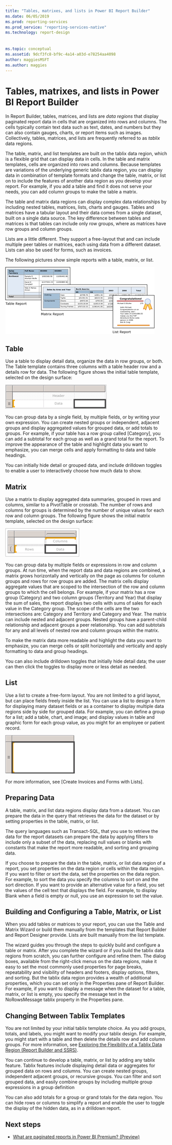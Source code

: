 ```yaml
---
title: "Tables, matrixes, and lists in Power BI Report Builder"
ms.date: 06/05/2019
ms.prod: reporting-services
ms.prod_service: "reporting-services-native"
ms.technology: report-design


ms.topic: conceptual
ms.assetid: 9dcf3fc8-bf9c-4a14-a03d-e78254aa4098
author: maggiesMSFT
ms.author: maggies
---
```

# Tables, matrixes, and lists in Power BI Report Builder
 In Report Builder, tables, matrices, and lists are *data regions* that display paginated report data in cells that are organized into rows and columns. The cells typically contain text data such as text, dates, and numbers but they can also contain gauges, charts, or report items such as images. Collectively, tables, matrices, and lists are frequently referred to as *tablix* data regions.  
  
 The table, matrix, and list templates are built on the tablix data region, which is a flexible grid that can display data in cells. In the table and matrix templates, cells are organized into rows and columns. Because templates are variations of the underlying generic tablix data region, you can display data in combination of template formats and change the table, matrix, or list on to include the features of another data region as you develop your report. For example, if you add a table and find it does not serve your needs, you can add column groups to make the table a matrix.  
  
 The table and matrix data regions can display complex data relationships by including nested tables, matrices, lists, charts and gauges. Tables and matrices have a tabular layout and their data comes from a single dataset, built on a single data source. The key difference between tables and matrices is that tables can include only row groups, where as matrices have row groups and column groups.  
  
 Lists are a little different. They support a free-layout that and can include multiple peer tables or matrices, each using data from a different dataset. Lists can also be used for forms, such as invoices.  
  
 The following pictures show simple reports with a table, matrix, or list.  

![Report Builder table, matrix, and list](media/report-builder-tables-matrices-lists/report-builder-table-matrix-list.png)
  
##  <a name="Table"></a> Table  
 Use a table to display detail data, organize the data in row groups, or both. The Table template contains three columns with a table header row and a details row for data. The following figure shows the initial table template, selected on the design surface:  

![Report Builder table template on design surface, selected](media/report-builder-tables-matrices-lists/report-builder-new-table.png)
  
 You can group data by a single field, by multiple fields, or by writing your own expression. You can create nested groups or independent, adjacent groups and display aggregated values for grouped data, or add totals to groups. For example, if your table has a row group called [Category], you can add a subtotal for each group as well as a grand total for the report. To improve the appearance of the table and highlight data you want to emphasize, you can merge cells and apply formatting to data and table headings.  
  
 You can initially hide detail or grouped data, and include drilldown toggles to enable a user to interactively choose how much data to show.  
  
##  <a name="Matrix"></a> Matrix  
 Use a matrix to display aggregated data summaries, grouped in rows and columns, similar to a PivotTable or crosstab. The number of rows and columns for groups is determined by the number of unique values for each row and column groups. The following figure shows the initial matrix template, selected on the design surface:  

![Report Builder new matrix added from Toolbox, selected](media/report-builder-tables-matrices-lists/report-builder-new-matrix.png)
 
 You can group data by multiple fields or expressions in row and column groups. At run time, when the report data and data regions are combined, a matrix grows horizontally and vertically on the page as columns for column groups and rows for row groups are added. The matrix cells display aggregate values that are scoped to the intersection of the row and column groups to which the cell belongs. For example, if your matrix has a row group (Category) and two column groups (Territory and Year) that display the sum of sales, the report displays two cells with sums of sales for each value in the Category group. The scope of the cells are the two intersections are: Category and Territory and Category and Year. The matrix can include nested and adjacent groups. Nested groups have a parent-child relationship and adjacent groups a peer relationship. You can add subtotals for any and all levels of nested row and column groups within the matrix.  
  
 To make the matrix data more readable and highlight the data you want to emphasize, you can merge cells or split horizontally and vertically and apply formatting to data and group headings.  
  
 You can also include drilldown toggles that initially hide detail data; the user can then click the toggles to display more or less detail as needed.  
  
##  <a name="List"></a> List  
 Use a list to create a free-form layout. You are not limited to a grid layout, but can place fields freely inside the list. You can use a list to design a form for displaying many dataset fields or as a container to display multiple data regions side by side for grouped data. For example, you can define a group for a list; add a table, chart, and image; and display values in table and graphic form for each group value, as you might for an employee or patient record.  

![Report Builder new list added from Toolbox, selected](media/report-builder-tables-matrices-lists/report-builder-new-list.png)
  
 For more information, see [Create Invoices and Forms with Lists].  
  
##  <a name="PreparingData"></a> Preparing Data  
 A table, matrix, and list data regions display data from a dataset. You can prepare the data in the query that retrieves the data for the dataset or by setting properties in the table, matrix, or list.  
  
 The query languages such as Transact-SQL, that you use to retrieve the data for the report datasets can prepare the data by applying filters to include only a subset of the data, replacing null values or blanks with constants that make the report more readable, and sorting and grouping data.  
  
 If you choose to prepare the data in the table, matrix, or list data region of a report, you set properties on the data region or cells within the data region. If you want to filter or sort the data, set the properties on the data region. For example, to sort the data you specify the columns to sort on and the sort direction. If you want to provide an alternative value for a field, you set the values of the cell text that displays the field. For example, to display Blank when a field is empty or null, you use an expression to set the value.  
  
##  <a name="BuildingConfiguringTableMatrixList"></a> Building and Configuring a Table, Matrix, or List  
 When you add tables or matrices to your report, you can use the Table and Matrix Wizard or build them manually from the templates that Report Builder and Report Designer provide. Lists are built manually from the list template.  
  
 The wizard guides you through the steps to quickly build and configure a table or matrix. After you complete the wizard or if you build the tablix data regions from scratch, you can further configure and refine them. The dialog boxes, available from the right-click menus on the data regions, make it easy to set the most commonly used properties for page breaks, repeatability and visibility of headers and footers, display options, filters, and sorting. But the tablix data region provides a wealth of additional properties, which you can set only in the Properties pane of Report Builder. For example, if you want to display a message when the dataset for a table, matrix, or list is empty, you specify the message text in the NoRowsMessage tablix property in the Properties pane.  
  
##  <a name="ChangingBetweenTablixTemplates"></a> Changing Between Tablix Templates  
 You are not limited by your initial tablix template choice. As you add groups, totals, and labels, you might want to modify your tablix design. For example, you might start with a table and then delete the details row and add column groups. For more information, see [Exploring the Flexibility of a Tablix Data Region &#40;Report Builder and SSRS&#41;](../../reporting-services/report-design/exploring-the-flexibility-of-a-tablix-data-region-report-builder-and-ssrs.md).  
  
 You can continue to develop a table, matrix, or list by adding any tablix feature. Tablix features include displaying detail data or aggregates for grouped data on rows and columns. You can create nested groups, independent adjacent groups, or recursive groups. You can filter and sort grouped data, and easily combine groups by including multiple group expressions in a group definition  
  
 You can also add totals for a group or grand totals for the data region. You can hide rows or columns to simplify a report and enable the user to toggle the display of the hidden data, as in a drilldown report. 

## Next steps

- [What are paginated reports in Power BI Premium? (Preview)](paginated-reports-report-builder-power-bi.md)

